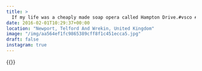 ```yaml
---
title: >
  If my life was a cheaply made soap opera called Hampton Drive.#vsco #vscocam
date: 2016-02-01T10:29:37+00:00
location: "Newport, Telford And Wrekin, United Kingdom"
image: "/img/aa564ef1fc9865389cff8f1c451ecca5.jpg"
draft: false
instagram: true
---
```


{{<photo src="/img/aa564ef1fc9865389cff8f1c451ecca5.jpg">}}

